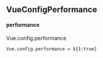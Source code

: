 ## VueConfigPerformance
#### performance
Vue.config.performance
```
Vue.config.performance = ${1:true}
```